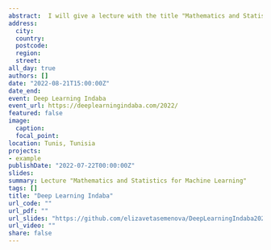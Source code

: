 ```yaml
---
abstract:  I will give a lecture with the title "Mathematics and Statistics for Machine Learning" at Deep Learning Indaba 2022 in Tunis. The Deep Learning Indaba is an annual meeting of the African machine learning community with the mission to strengthen African Machine Learning.
address:
  city: 
  country: 
  postcode: 
  region: 
  street: 
all_day: true
authors: []
date: "2022-08-21T15:00:00Z"
date_end: 
event: Deep Learning Indaba
event_url: https://deeplearningindaba.com/2022/
featured: false
image:
  caption: 
  focal_point: 
location: Tunis, Tunisia
projects:
- example
publishDate: "2022-07-22T00:00:00Z"
slides: 
summary: Lecture "Mathematics and Statistics for Machine Learning"
tags: []
title: "Deep Learning Indaba"
url_code: ""
url_pdf: ""
url_slides: "https://github.com/elizavetasemenova/DeepLearningIndaba2022/blob/main/Deep_Learning_Indaba.pdf"
url_video: ""
share: false
---
```

